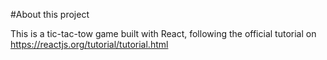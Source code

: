#About this project

This is a tic-tac-tow game built with React, following the official tutorial on https://reactjs.org/tutorial/tutorial.html
